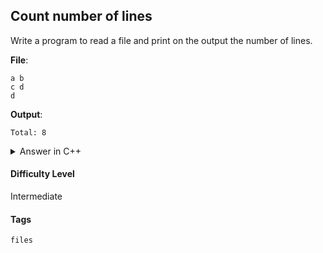 ## Count number of lines

Write a program to read a file and print on the output the number of lines.

**File**:

```console
a b
c d
d
```

**Output**:
```console
Total: 8
```

<details>
<summary>Answer in C++</summary>

```cpp
#include <iostream>
#include <fstream>
#include <cstring>

using namespace std;

int main(){

    int total;
    string line;
    fstream file;

    file.open("input.txt", ios::in);

    while( !file.eof()){
        getline(file, line);
        total++;
    }

    cout << "Total: "<< total << endl;

    file.close();
}
```

</details>

#### Difficulty Level

Intermediate

#### Tags

`files`
